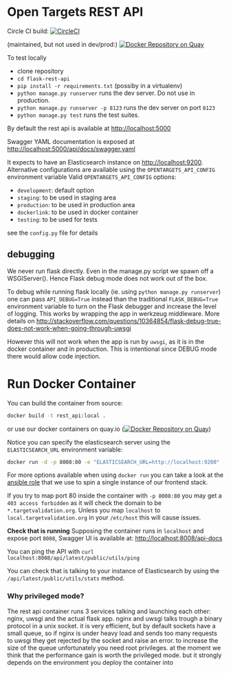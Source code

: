 Open Targets REST API
=====================

Circle CI build: [![CircleCI](https://circleci.com/gh/opentargets/rest_api.svg?style=svg&circle-token=a6f30fb72fe7b0b079ad0f3cd232ef02a43b9e35)](https://circleci.com/gh/opentargets/rest_api)

(maintained, but not used in dev/prod:) [![Docker Repository on Quay](https://quay.io/repository/opentargets/opentargets_rest_api_base/status "Docker Repository on Quay")](https://quay.io/repository/opentargets/opentargets_rest_api_base)


To test locally

- clone repository
- ```cd flask-rest-api```
- ```pip install -r requirements.txt``` (possiby in a virtualenv)
- ```python manage.py runserver``` runs the dev server. Do not use in production.
- ```python manage.py runserver -p 8123``` runs the dev server on port `8123`
- ```python manage.py test``` runs the test suites.

By default the rest api is available at [http://localhost:5000](http://localhost:5000)

Swagger YAML documentation is exposed at  [http://localhost:5000/api/docs/swagger.yaml](http://localhost:5000/api/docs/swagger.yaml)

It expects to have an Elasticsearch instance on [http://localhost:9200](http://localhost:9200). 
Alternative configurations are available using the `OPENTARGETS_API_CONFIG` environment variable
Valid `OPENTARGETS_API_CONFIG` options:

- `development`: default option
- `staging`: to be used in staging area
- `production`: to be used in production area
- `dockerlink`: to be used in docker container
- `testing`: to be used for tests

see the `config.py` file for details


## debugging
We never run flask directly. Even in the manage.py script we spawn off a
WSGIServer(). Hence Flask debug mode does not work out of the box. 

To debug while running flask locally (ie. using `python manage.py runserver`) 
one can pass `API_DEBUG=True` instead than the traditional `FLASK_DEBUG=True`
environment variable to turn on the Flask debugger and increase the level of logging. 
This works by wrapping the app in werkzeug middleware.
More details on http://stackoverflow.com/questions/10364854/flask-debug-true-does-not-work-when-going-through-uwsgi

However this will not work when the app is run by `uwsgi`, as it is in 
the docker container and in production. This is intentional since DEBUG
mode there would allow code injection.

Run Docker Container
====================

You can build the container from source:
```bash
docker build -t rest_api:local .
```
or use our docker containers on quay.io ([![Docker Repository on Quay](https://quay.io/repository/opentargets/opentargets_rest_api_base/status "Docker Repository on Quay")](https://quay.io/repository/opentargets/opentargets_rest_api_base))

Notice you can specify the elasticsearch server using the `ELASTICSEARCH_URL` environment variable:
```bash
docker run -d -p 8008:80 -e "ELASTICSEARCH_URL=http://localhost:9200" --privileged quay.io/opentargets/rest_api
```
For more options available when using `docker run` you can take a look at the [ansible role](https://github.com/opentargets/biogen_instance/blob/master/roles/web/tasks/main.yml) that we use to spin a single instance of our frontend stack.

If you try to map port 80 inside the container with `-p 8008:80` you may get a `403 access forbidden` as it will check the domain to be `*.targetvalidation.org`.
Unless you map `localhost` to `local.targetvalidation.org` in your `/etc/host` this will cause issues.

**Check that is running**
Supposing the container runs in `localhost` and expose port `8008`, Swagger UI is available at: [http://localhost:8008/api-docs](http://localhost:8008/api-docs)

You can ping the API with `curl localhost:8008/api/latest/public/utils/ping`

You can check that is talking to your instance of Elasticsearch by using the `/api/latest/public/utils/stats` method.

### Why privileged mode?
The rest api container runs 3 services talking and launching each other: nginx, uwsgi and the actual flask app.
nginx and uwsgi talks trough a binary protocol in a unix socket.
it is very efficient, but by default sockets have a small queue, so if nginx is under heavy load and sends too many requests to uwsgi they get rejected by the socket and raise an error. to increase the size of the queue unfortunately you need root privileges.
at the moment we think that the performance gain is worth the privileged mode. but it strongly depends on the environment you deploy the container into

